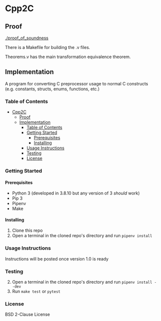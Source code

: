 # Cpp2C

## Proof

[./proof_of_soundness](./proof_of_soundness)

There is a Makefile for building the .v files.

Theorems.v has the main transformation equivalence theorem.

## Implementation

A program for converting C preprocessor usage to normal C constructs
(e.g. constants, structs, enums, functions, etc.)

### Table of Contents
- [Cpp2C](#cpp2c)
  - [Proof](#proof)
  - [Implementation](#implementation)
    - [Table of Contents](#table-of-contents)
    - [Getting Started](#getting-started)
      - [Prerequisites](#prerequisites)
      - [Installing](#installing)
    - [Usage Instructions](#usage-instructions)
    - [Testing](#testing)
    - [License](#license)

### Getting Started

#### Prerequisites
- Python 3 (developed in 3.8.10 but any version of 3 *should* work)
- Pip 3
- Pipenv
- Make

#### Installing
1. Clone this repo
2. Open a terminal in the cloned repo's directory and run `pipenv install` 

### Usage Instructions
Instructions will be posted once version 1.0 is ready

### Testing
2. Open a terminal in the cloned repo's directory and run `pipenv install --dev`
2. Run `make test` or `pytest`

### License
BSD 2-Clause License
